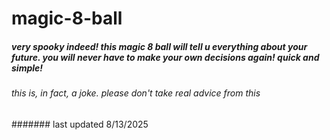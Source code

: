 # magic-8-ball
##### very spooky indeed! this magic 8 ball will tell u everything about your future. you will never have to make your own decisions again! quick and simple!

###### this is, in fact, a joke. please don't take real advice from this
####### last updated 8/13/2025